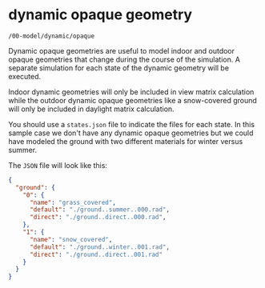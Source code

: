 # dynamic opaque geometry

`/00-model/dynamic/opaque`

Dynamic opaque geometries are useful to model indoor and outdoor opaque geometries
that change during the course of the simulation. A separate simulation for each state of
the dynamic geometry will be executed.

Indoor dynamic geometries will only be included in view matrix calculation while the
outdoor dynamic opaque geometries like a snow-covered ground will only be included in
daylight matrix calculation.

You should use a `states.json` file to indicate the files for each state. In this sample
case we don't have any dynamic opaque geometries but we could have modeled the ground
with two different materials for winter versus summer.

The `JSON` file will look like this:

```json
{
  "ground": {
    "0": {
      "name": "grass_covered",
      "default": "./ground..summer..000.rad",
      "direct": "./ground..direct..000.rad",
    },
    "1": {
      "name": "snow_covered",
      "default": "./ground..winter..001.rad",
      "direct": "./ground..direct..001.rad"
    }
  }
}

```
